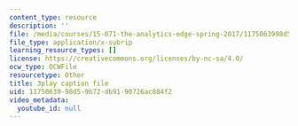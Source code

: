 ```yaml
---
content_type: resource
description: ''
file: /media/courses/15-071-the-analytics-edge-spring-2017/1175063998d59b72db9190726ac884f2_iq7cPtJzgZM.srt
file_type: application/x-subrip
learning_resource_types: []
license: https://creativecommons.org/licenses/by-nc-sa/4.0/
ocw_type: OCWFile
resourcetype: Other
title: 3play caption file
uid: 11750639-98d5-9b72-db91-90726ac884f2
video_metadata:
  youtube_id: null
---
```

